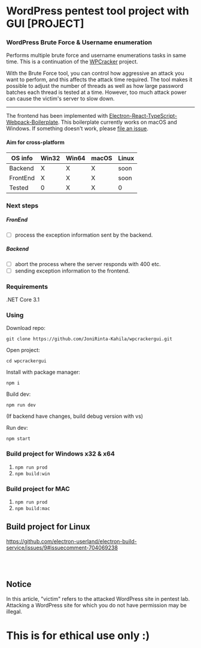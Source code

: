 # WordPress pentest tool project with GUI [PROJECT]
### WordPress Brute Force & Username enumeration

Performs multiple brute force and username enumerations tasks in same time. This is a continuation of the [WPCracker](https://github.com/JoniRinta-Kahila/WPCracker) project.

With the Brute Force tool, you can control how aggressive an attack you want to perform, and this affects the attack time required. The tool makes it possible to adjust the number of threads as well as how large password batches each thread is tested at a time. However, too much attack power can cause the victim's server to slow down.

---

The frontend has been implemented with [Electron-React-TypeScript-Webpack-Boilerplate](https://github.com/Devtography/electron-react-typescript-webpack-boilerplate).
This boilerplate currently works on macOS and Windows. If something doesn't 
work, please [file an issue](https://github.com/Devtography/electron-react-typescript-webpack-boilerplate/issues/new).

#### Aim for cross-platform
OS info | Win32 | Win64 | macOS | Linux
------------ | ----- | ----- | ----- | ----- |
Backend | X | X | X | soon |
FrontEnd | X | X | X | soon |
Tested | 0 | X | X | 0 |

### Next steps
##### FronEnd
- [ ] process the exception information sent by the backend.

##### Backend
- [ ] abort the process where the server responds with 400 etc.
- [ ] sending exception information to the frontend.

### Requirements
.NET Core 3.1

### Using

Download repo: 
``` cli
git clone https://github.com/JoniRinta-Kahila/wpcrackergui.git
```

Open project: 
``` cli
cd wpcrackergui
```

Install with package manager: 
``` cli
npm i
```

Build dev:
``` cli 
npm run dev
```

(If backend have changes, build debug version with vs)

Run dev:
``` cli
npm start
```

### Build project for Windows x32 & x64 
1. ```npm run prod```
2. ```npm build:win```

### Build project for MAC
1. ```npm run prod```
2. ```npm build:mac```

## Build project for Linux
https://github.com/electron-userland/electron-build-service/issues/9#issuecomment-704069238

<br><br>
## Notice
In this article, "victim" refers to the attacked WordPress site in pentest lab. Attacking a WordPress site for which you do not have permission may be illegal.
# This is for ethical use only :)